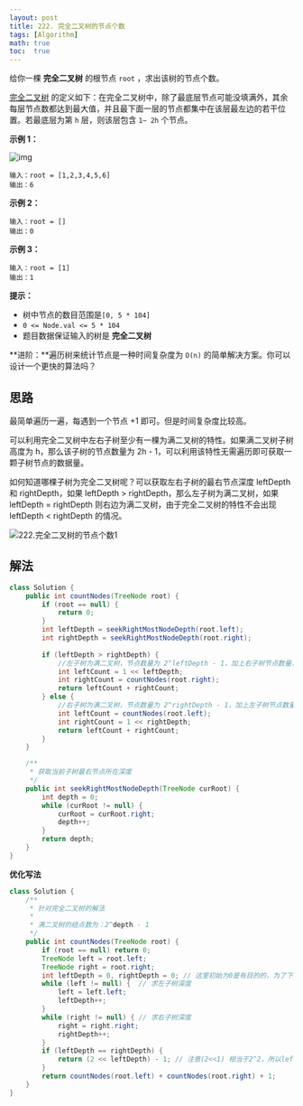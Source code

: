 ```yaml
---
layout: post
title: 222. 完全二叉树的节点个数
tags: [Algorithm]
math: true
toc:  true
---
```


给你一棵 **完全二叉树** 的根节点 `root` ，求出该树的节点个数。

[完全二叉树](https://baike.baidu.com/item/完全二叉树/7773232?fr=aladdin) 的定义如下：在完全二叉树中，除了最底层节点可能没填满外，其余每层节点数都达到最大值，并且最下面一层的节点都集中在该层最左边的若干位置。若最底层为第 `h` 层，则该层包含 `1~ 2h` 个节点。

**示例 1：**

![img](https://assets.leetcode.com/uploads/2021/01/14/complete.jpg)

```
输入：root = [1,2,3,4,5,6]
输出：6
```

**示例 2：**

```
输入：root = []
输出：0
```

**示例 3：**

```
输入：root = [1]
输出：1
```

**提示：**

- 树中节点的数目范围是`[0, 5 * 104]`
- `0 <= Node.val <= 5 * 104`
- 题目数据保证输入的树是 **完全二叉树**

**进阶：**遍历树来统计节点是一种时间复杂度为 `O(n)` 的简单解决方案。你可以设计一个更快的算法吗？

## 思路

最简单遍历一遍，每遇到一个节点 +1 即可。但是时间复杂度比较高。

可以利用完全二叉树中左右子树至少有一棵为满二叉树的特性。如果满二叉树子树高度为 h，那么该子树的节点数量为 2h - 1，可以利用该特性无需遍历即可获取一颗子树节点的数据量。

如何知道哪棵子树为完全二叉树呢？可以获取左右子树的最右节点深度 leftDepth 和 rightDepth，如果 leftDepth > rightDepth，那么左子树为满二叉树，如果 leftDepth = rightDepth 则右边为满二叉树，由于完全二叉树的特性不会出现 leftDepth < rightDepth 的情况。

![222.完全二叉树的节点个数1](https://camo.githubusercontent.com/9dda2135e7216b78bcd3d71377dfa37ae7dc8b262add58376383c58db9e3c97a/68747470733a2f2f696d672d626c6f672e6373646e696d672e636e2f32303230313132343039323633343133382e706e67)

## 解法

```java
class Solution {
    public int countNodes(TreeNode root) {
        if (root == null) {
            return 0;
        }
        int leftDepth = seekRightMostNodeDepth(root.left);
        int rightDepth = seekRightMostNodeDepth(root.right);
        
        if (leftDepth > rightDepth) {
            //左子树为满二叉树，节点数量为 2^leftDepth - 1，加上右子树节点数量，要再 +1，为头结点
            int leftCount = 1 << leftDepth;
            int rightCount = countNodes(root.right);
            return leftCount + rightCount;
        } else {
            //右子树为满二叉树，节点数量为 2^rightDepth - 1，加上左子树节点数量，要再 +1，为头结点
            int leftCount = countNodes(root.left);
            int rightCount = 1 << rightDepth;
            return leftCount + rightCount;
        }
    }

    /**
     * 获取当前子树最右节点所在深度
     */
    public int seekRightMostNodeDepth(TreeNode curRoot) {
        int depth = 0;
        while (curRoot != null) {
            curRoot = curRoot.right;
            depth++;
        }
        return depth;
    }    
}
```

**优化写法**

```java
class Solution {
    /**
     * 针对完全二叉树的解法
     *
     * 满二叉树的结点数为：2^depth - 1
     */
    public int countNodes(TreeNode root) {
        if (root == null) return 0;
        TreeNode left = root.left;
        TreeNode right = root.right;
        int leftDepth = 0, rightDepth = 0; // 这里初始为0是有目的的，为了下面求指数方便
        while (left != null) {  // 求左子树深度
            left = left.left;
            leftDepth++;
        }
        while (right != null) { // 求右子树深度
            right = right.right;
            rightDepth++;
        }
        if (leftDepth == rightDepth) {
            return (2 << leftDepth) - 1; // 注意(2<<1) 相当于2^2，所以leftDepth初始为0
        }
        return countNodes(root.left) + countNodes(root.right) + 1;
    }
}
```

